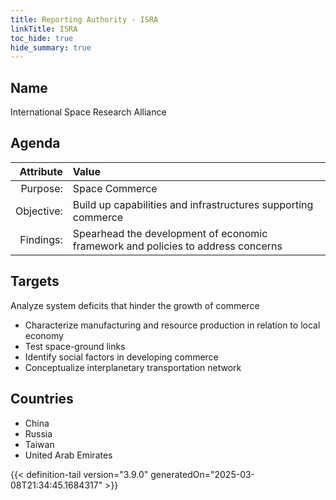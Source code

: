 ```yaml
---
title: Reporting Authority - ISRA
linkTitle: ISRA
toc_hide: true
hide_summary: true
---
```

<!-- This is generated by the MarsSim HelpGenertor, do not edit. -->

## Name
International Space Research Alliance

## Agenda

| Attribute      | Value |
|--------:|:------|
|Purpose:|Space Commerce|
|Objective:|Build up capabilities and infrastructures supporting commerce|
|Findings:|Spearhead the development of economic framework and policies to address concerns|

## Targets

Analyze system deficits that hinder the growth of commerce

* Characterize manufacturing and resource production in relation to local economy
* Test space-ground links
* Identify social factors in developing commerce
* Conceptualize interplanetary transportation network

## Countries

* China
* Russia
* Taiwan
* United Arab Emirates


{{< definition-tail version="3.9.0" generatedOn="2025-03-08T21:34:45.1684317" >}}

